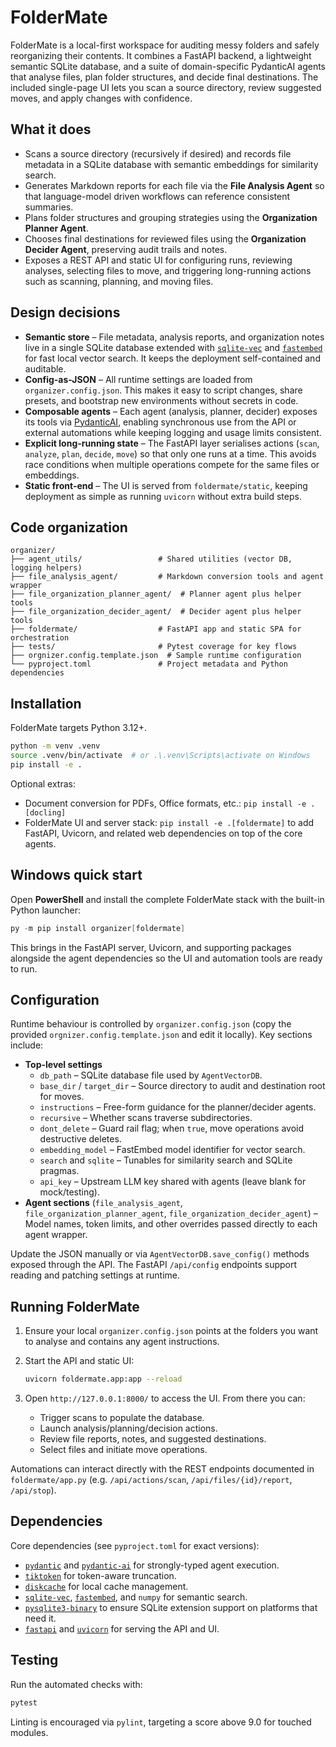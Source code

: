 # FolderMate

FolderMate is a local-first workspace for auditing messy folders and safely reorganizing
their contents. It combines a FastAPI backend, a lightweight semantic SQLite database,
and a suite of domain-specific PydanticAI agents that analyse files, plan folder
structures, and decide final destinations. The included single-page UI lets you scan a
source directory, review suggested moves, and apply changes with confidence.

## What it does

* Scans a source directory (recursively if desired) and records file metadata in a
  SQLite database with semantic embeddings for similarity search.
* Generates Markdown reports for each file via the **File Analysis Agent** so that
  language-model driven workflows can reference consistent summaries.
* Plans folder structures and grouping strategies using the **Organization Planner
  Agent**.
* Chooses final destinations for reviewed files using the **Organization Decider
  Agent**, preserving audit trails and notes.
* Exposes a REST API and static UI for configuring runs, reviewing analyses, selecting
  files to move, and triggering long-running actions such as scanning, planning, and
  moving files.

## Design decisions

* **Semantic store** – File metadata, analysis reports, and organization notes live in a
  single SQLite database extended with [`sqlite-vec`](https://github.com/asg017/sqlite-vec)
  and [`fastembed`](https://github.com/qdrant/fastembed) for fast local vector search. It
  keeps the deployment self-contained and auditable.
* **Config-as-JSON** – All runtime settings are loaded from `organizer.config.json`. This
  makes it easy to script changes, share presets, and bootstrap new environments without
  secrets in code.
* **Composable agents** – Each agent (analysis, planner, decider) exposes its tools via
  [PydanticAI](https://github.com/pydantic/pydantic-ai), enabling synchronous use from the
  API or external automations while keeping logging and usage limits consistent.
* **Explicit long-running state** – The FastAPI layer serialises actions (`scan`,
  `analyze`, `plan`, `decide`, `move`) so that only one runs at a time. This avoids race
  conditions when multiple operations compete for the same files or embeddings.
* **Static front-end** – The UI is served from `foldermate/static`, keeping deployment as
  simple as running `uvicorn` without extra build steps.

## Code organization

```
organizer/
├── agent_utils/                 # Shared utilities (vector DB, logging helpers)
├── file_analysis_agent/         # Markdown conversion tools and agent wrapper
├── file_organization_planner_agent/  # Planner agent plus helper tools
├── file_organization_decider_agent/  # Decider agent plus helper tools
├── foldermate/                  # FastAPI app and static SPA for orchestration
├── tests/                       # Pytest coverage for key flows
├── orgnizer.config.template.json  # Sample runtime configuration
└── pyproject.toml               # Project metadata and Python dependencies
```

## Installation

FolderMate targets Python 3.12+.

```bash
python -m venv .venv
source .venv/bin/activate  # or .\.venv\Scripts\activate on Windows
pip install -e .
```

Optional extras:

* Document conversion for PDFs, Office formats, etc.: `pip install -e .[docling]`
* FolderMate UI and server stack: `pip install -e .[foldermate]` to add FastAPI,
  Uvicorn, and related web dependencies on top of the core agents.

## Windows quick start

Open **PowerShell** and install the complete FolderMate stack with the built-in Python
launcher:

```powershell
py -m pip install organizer[foldermate]
```

This brings in the FastAPI server, Uvicorn, and supporting packages alongside the agent
dependencies so the UI and automation tools are ready to run.

## Configuration

Runtime behaviour is controlled by `organizer.config.json` (copy the provided
`orgnizer.config.template.json` and edit it locally). Key sections include:

* **Top-level settings**
  * `db_path` – SQLite database file used by `AgentVectorDB`.
  * `base_dir` / `target_dir` – Source directory to audit and destination root for moves.
  * `instructions` – Free-form guidance for the planner/decider agents.
  * `recursive` – Whether scans traverse subdirectories.
  * `dont_delete` – Guard rail flag; when `true`, move operations avoid destructive
    deletes.
  * `embedding_model` – FastEmbed model identifier for vector search.
  * `search` and `sqlite` – Tunables for similarity search and SQLite pragmas.
  * `api_key` – Upstream LLM key shared with agents (leave blank for mock/testing).
* **Agent sections** (`file_analysis_agent`, `file_organization_planner_agent`,
  `file_organization_decider_agent`) – Model names, token limits, and other overrides
  passed directly to each agent wrapper.

Update the JSON manually or via `AgentVectorDB.save_config()` methods exposed through the
API. The FastAPI `/api/config` endpoints support reading and patching settings at runtime.

## Running FolderMate

1. Ensure your local `organizer.config.json` points at the folders you want to
   analyse and contains any agent instructions.
2. Start the API and static UI:

   ```bash
   uvicorn foldermate.app:app --reload
   ```

3. Open `http://127.0.0.1:8000/` to access the UI. From there you can:
   * Trigger scans to populate the database.
   * Launch analysis/planning/decision actions.
   * Review file reports, notes, and suggested destinations.
   * Select files and initiate move operations.

Automations can interact directly with the REST endpoints documented in
`foldermate/app.py` (e.g. `/api/actions/scan`, `/api/files/{id}/report`, `/api/stop`).

## Dependencies

Core dependencies (see `pyproject.toml` for exact versions):

* [`pydantic`](https://docs.pydantic.dev/) and [`pydantic-ai`](https://github.com/pydantic/pydantic-ai)
  for strongly-typed agent execution.
* [`tiktoken`](https://github.com/openai/tiktoken) for token-aware truncation.
* [`diskcache`](https://grantjenks.com/docs/diskcache/) for local cache management.
* [`sqlite-vec`](https://github.com/asg017/sqlite-vec), [`fastembed`](https://github.com/qdrant/fastembed),
  and `numpy` for semantic search.
* [`pysqlite3-binary`](https://github.com/coleifer/pysqlite3) to ensure SQLite extension
  support on platforms that need it.
* [`fastapi`](https://fastapi.tiangolo.com/) and [`uvicorn`](https://www.uvicorn.org/)
  for serving the API and UI.

## Testing

Run the automated checks with:

```bash
pytest
```

Linting is encouraged via `pylint`, targeting a score above 9.0 for touched modules.

